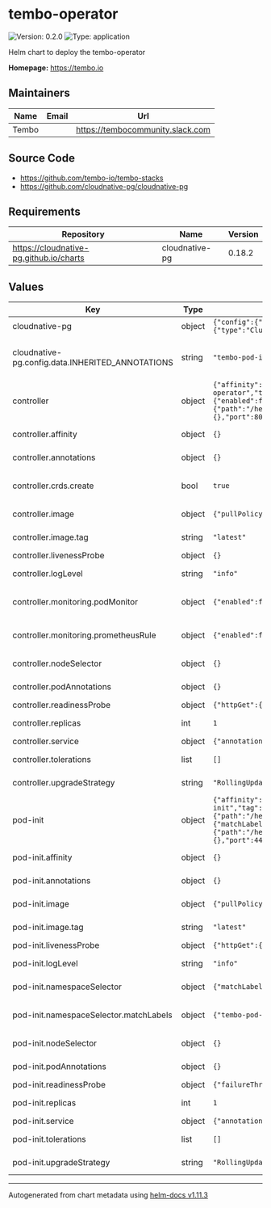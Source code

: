 # tembo-operator

![Version: 0.2.0](https://img.shields.io/badge/Version-0.2.0-informational?style=flat-square) ![Type: application](https://img.shields.io/badge/Type-application-informational?style=flat-square)

Helm chart to deploy the tembo-operator

**Homepage:** <https://tembo.io>

## Maintainers

| Name | Email | Url |
| ---- | ------ | --- |
| Tembo |  | <https://tembocommunity.slack.com> |

## Source Code

* <https://github.com/tembo-io/tembo-stacks>
* <https://github.com/cloudnative-pg/cloudnative-pg>

## Requirements

| Repository | Name | Version |
|------------|------|---------|
| https://cloudnative-pg.github.io/charts | cloudnative-pg | 0.18.2 |

## Values

| Key | Type | Default | Description |
|-----|------|---------|-------------|
| cloudnative-pg | object | `{"config":{"create":true,"data":{"INHERITED_ANNOTATIONS":"tembo-pod-init.tembo.io/*, tembo.io/*"}},"enabled":true,"monitoring":{"podMonitorEnabled":false},"service":{"type":"ClusterIP"}}` | Cloudnative-PG configuration |
| cloudnative-pg.config.data.INHERITED_ANNOTATIONS | string | `"tembo-pod-init.tembo.io/*, tembo.io/*"` | INHERITED_ANNOTATIONS needs to match what is set in pod-init namespaceSelector.matchLabels |
| controller | object | `{"affinity":{},"annotations":{},"crds":{"create":true},"enabled":true,"extraEnv":[],"image":{"pullPolicy":"Always","repository":"quay.io/tembo/tembo-operator","tag":"latest"},"livenessProbe":{},"logLevel":"info","monitoring":{"podMonitor":{"enabled":false,"path":"/metrics","port":"http"},"prometheusRule":{"enabled":false}},"nameOverride":null,"namespaceOverride":null,"nodeSelector":{},"podAnnotations":{},"readinessProbe":{"httpGet":{"path":"/health","port":"http","scheme":"HTTP"},"initialDelaySeconds":5,"periodSeconds":5},"replicas":1,"resources":{},"service":{"annotations":{},"port":80,"targetPort":8080,"type":"ClusterIP"},"tolerations":[],"upgradeStrategy":"RollingUpdate"}` | The controller configuration |
| controller.affinity | object | `{}` | Affinity for the controller to be installed. |
| controller.annotations | object | `{}` | Annotations to be added to the deployment |
| controller.crds.create | bool | `true` | Specifies whether the CRDs should be created when installing the chart. |
| controller.image | object | `{"pullPolicy":"Always","repository":"quay.io/tembo/tembo-operator","tag":"latest"}` | The default image for the controller |
| controller.image.tag | string | `"latest"` | Overrides the image tag whose default is latest |
| controller.livenessProbe | object | `{}` | LivenessProbe configuration |
| controller.logLevel | string | `"info"` | The log level to set inside the tembo-controller, default is info |
| controller.monitoring.podMonitor | object | `{"enabled":false,"path":"/metrics","port":"http"}` | Specifies whether to enable the PodMonitor.  Requires Prometheus Operator CRDs |
| controller.monitoring.prometheusRule | object | `{"enabled":false}` | Specifies whether the monitoring should be enabled. Requires Prometheus Operator CRDs. |
| controller.nodeSelector | object | `{}` | Nodeselector for the controller to be installed. |
| controller.podAnnotations | object | `{}` | Annotations to be added to the pod. |
| controller.readinessProbe | object | `{"httpGet":{"path":"/health","port":"http","scheme":"HTTP"},"initialDelaySeconds":5,"periodSeconds":5}` | ReadinessProbe configuration |
| controller.replicas | int | `1` | The number of replicas to set for the tembo-controller |
| controller.service | object | `{"annotations":{},"port":80,"targetPort":8080,"type":"ClusterIP"}` | Service configuraton |
| controller.tolerations | list | `[]` | Tolerations for the controller to be installed. |
| controller.upgradeStrategy | string | `"RollingUpdate"` | Deployment upgradeStrategy configuration |
| pod-init | object | `{"affinity":{},"annotations":{},"enabled":true,"extraEnv":[],"image":{"pullPolicy":"IfNotPresent","repository":"quay.io/tembo/tembo-pod-init","tag":"latest"},"livenessProbe":{"httpGet":{"path":"/health/liveness","port":8443,"scheme":"HTTPS"},"initialDelaySeconds":15},"logLevel":"info","nameOverride":null,"namespaceOverride":null,"namespaceSelector":{"matchLabels":{"tembo-pod-init.tembo.io/watch":"true"}},"nodeSelector":{},"podAnnotations":{},"readinessProbe":{"failureThreshold":3,"httpGet":{"path":"/health/readiness","port":8443,"scheme":"HTTPS"},"periodSeconds":15,"timeoutSeconds":15},"replicas":1,"resources":{},"service":{"annotations":{},"port":443,"targetPort":8443,"type":"ClusterIP"},"tolerations":[],"upgradeStrategy":"RollingUpdate"}` | The pod-init configuration |
| pod-init.affinity | object | `{}` | Affinity for the deployment to be installed. |
| pod-init.annotations | object | `{}` | Annotations to be added to the deployment |
| pod-init.image | object | `{"pullPolicy":"IfNotPresent","repository":"quay.io/tembo/tembo-pod-init","tag":"latest"}` | The default image for the pod-init deployment |
| pod-init.image.tag | string | `"latest"` | Overrides the image tag whose default is latest |
| pod-init.livenessProbe | object | `{"httpGet":{"path":"/health/liveness","port":8443,"scheme":"HTTPS"},"initialDelaySeconds":15}` | LivenessProbe configuration |
| pod-init.logLevel | string | `"info"` | The log level to set inside the tembo-controller, default is info |
| pod-init.namespaceSelector | object | `{"matchLabels":{"tembo-pod-init.tembo.io/watch":"true"}}` | Namespace Selector Label confguration |
| pod-init.namespaceSelector.matchLabels | object | `{"tembo-pod-init.tembo.io/watch":"true"}` | Labels to match namespaces for the Mutating Webhook configuation |
| pod-init.nodeSelector | object | `{}` | Nodeselector for the deployment to be installed. |
| pod-init.podAnnotations | object | `{}` | Annotations to be added to the pod |
| pod-init.readinessProbe | object | `{"failureThreshold":3,"httpGet":{"path":"/health/readiness","port":8443,"scheme":"HTTPS"},"periodSeconds":15,"timeoutSeconds":15}` | ReadinessProbe configuration |
| pod-init.replicas | int | `1` | The number of replicas to set for the tembo-controller |
| pod-init.service | object | `{"annotations":{},"port":443,"targetPort":8443,"type":"ClusterIP"}` | Service configuraton |
| pod-init.tolerations | list | `[]` | Tolerations for the deployment to be installed. |
| pod-init.upgradeStrategy | string | `"RollingUpdate"` | Deployment upgradeStrategy configuration |

----------------------------------------------
Autogenerated from chart metadata using [helm-docs v1.11.3](https://github.com/norwoodj/helm-docs/releases/v1.11.3)
